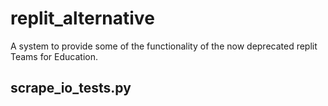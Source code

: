 # replit_alternative
A system to provide some of the functionality of the now deprecated replit Teams for Education.

## scrape_io_tests.py

